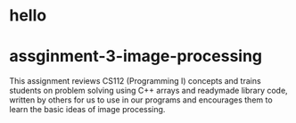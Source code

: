 # hello
# assginment-3-image-processing
This assignment reviews CS112 (Programming I) concepts and trains students on problem solving using C++ arrays and readymade library code, written by others for us to use in our programs and encourages them to learn the basic ideas of image processing.
